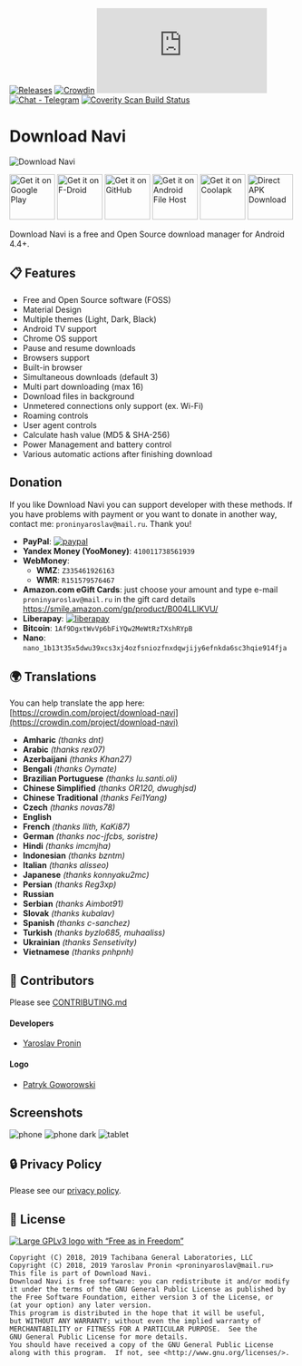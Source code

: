 [![Releases](https://img.shields.io/github/downloads/TachibanaGeneralLaboratories/download-navi/total.svg)](https://github.com/TachibanaGeneralLaboratories/download-navi/releases)
[![Crowdin](https://d322cqt584bo4o.cloudfront.net/download-navi/localized.svg)](https://crowdin.com/project/download-navi)
[![Matrix Room](https://img.shields.io/matrix/download-navi:matrix.org?label=Matrix%20Room)](https://matrix.to/#download-navi:matrix.org)
[![Chat - Telegram](https://img.shields.io/badge/chat-Telegram-blue.svg)](https://t.me/DownloadNavi)
[<img alt="Coverity Scan Build Status" src="https://scan.coverity.com/projects/20752/badge.svg">](https://scan.coverity.com/projects/download-navi)

Download Navi
=====================

![Download Navi](fastlane/metadata/android/en-US/images/featureGraphic.png)

[<img alt="Get it on Google Play" height="80" src="https://tachibanagenerallaboratories.github.io/images/badges/Google%20Play/google-play-badge.png">](https://play.google.com/store/apps/details?id=com.tachibana.downloader)
[<img alt="Get it on F-Droid" height="80" src="https://tachibanagenerallaboratories.github.io/images/badges/F-Droid/get-it-on.png">](https://f-droid.org/en/packages/com.tachibana.downloader/)
[<img alt="Get it on GitHub" height="80" src="https://tachibanagenerallaboratories.github.io/images/badges/GitHub/get-it-on-github.png">](https://github.com/TachibanaGeneralLaboratories/download-navi/releases)
[<img alt="Get it on Android File Host" height="80" src="https://tachibanagenerallaboratories.github.io/images/badges/Android%20File%20Host/android-file-host-badge.png">](https://www.androidfilehost.com/?w=files&flid=292947)
[<img alt="Get it on Coolapk" height="80" src="https://tachibanagenerallaboratories.github.io/images/badges/Coolapk/coolapk.png">](https://coolapk.com/apk/com.tachibana.downloader)
[<img alt="Direct APK Download" height="80" src="https://tachibanagenerallaboratories.github.io/images/badges/Direct%20Download/direct-apk-download.png">](https://proninyaroslav.ru/ftp/download_navi/)

Download Navi is a free and Open Source download manager for Android 4.4+.

## 📋 Features

 - Free and Open Source software (FOSS)
 - Material Design
 - Multiple themes (Light, Dark, Black)
 - Android TV support
 - Chrome OS support
 - Pause and resume downloads
 - Browsers support
 - Built-in browser
 - Simultaneous downloads (default 3)
 - Multi part downloading (max 16)
 - Download files in background
 - Unmetered connections only support (ex. Wi-Fi)
 - Roaming controls
 - User agent controls
 - Calculate hash value (MD5 & SHA-256)
 - Power Management and battery control
 - Various automatic actions after finishing download

## Donation

If you like Download Navi you can support developer with these methods. If you have problems with payment or you want to donate in another way, contact me: `proninyaroslav@mail.ru`. Thank you!

 - **PayPal**: [![paypal](https://www.paypalobjects.com/en_US/i/btn/btn_donateCC_LG.gif)](https://www.paypal.com/cgi-bin/webscr?cmd=_s-xclick&hosted_button_id=G62LXDZPCPFEU)
 - **Yandex Money (YooMoney)**: `410011738561939`
 - **WebMoney**:
     - **WMZ**: `Z335461926163`
     - **WMR**: `R151579576467`
 - **Amazon.com eGift Cards**: just choose your amount and type e-mail `proninyaroslav@mail.ru`
in the gift card details https://smile.amazon.com/gp/product/B004LLIKVU/
 - **Liberapay**: [![liberapay](https://liberapay.com/assets/widgets/donate.svg)](https://liberapay.com/proninyaroslav/donate)
 - **Bitcoin**: `1Af9DgxtWvVp6bFiYQw2MeWtRzTXshRYpB`
 - **Nano**: `nano_1b13t35x5dwu39xcs3xj4ozfsniozfnxdqwjijy6efnkda6sc3hqie914fja`

## 🌍 Translations

You can help translate the app here: [https://crowdin.com/project/download-navi](https://crowdin.com/project/download-navi)

 - **Amharic** *(thanks dnt)*
 - **Arabic** *(thanks rex07)*
 - **Azerbaijani** *(thanks Khan27)*
 - **Bengali** *(thanks Oymate)*
 - **Brazilian Portuguese** *(thanks lu.santi.oli)*
 - **Chinese Simplified** *(thanks OR120, dwughjsd)*
 - **Chinese Traditional** *(thanks Fei1Yang)*
 - **Czech** *(thanks novas78)*
 - **English**
 - **French** *(thanks Ilith, KaKi87)*
 - **German** *(thanks noc-jfcbs, soristre)*
 - **Hindi** *(thanks imcmjha)*
 - **Indonesian** *(thanks bzntm)*
 - **Italian** *(thanks alisseo)*
 - **Japanese** *(thanks konnyaku2mc)*
 - **Persian** *(thanks Reg3xp)*
 - **Russian**
 - **Serbian** *(thanks Aimbot91)*
 - **Slovak** *(thanks kubalav)*
 - **Spanish** *(thanks c-sanchez)*
 - **Turkish** *(thanks byzlo685, muhaaliss)*
 - **Ukrainian** *(thanks Sensetivity)*
 - **Vietnamese** *(thanks pnhpnh)*

## 🎉 Contributors

Please see [CONTRIBUTING.md](CONTRIBUTING.md)

#### Developers

* [Yaroslav Pronin](https://github.com/proninyaroslav)

#### Logo

* [Patryk Goworowski](https://github.com/Gowsky)

## Screenshots

![phone](/art/screenshots/phone.png) ![phone dark](/art/screenshots/phone_dark.png) ![tablet](/art/screenshots/tablet.png)

## 🔒 Privacy Policy

Please see our [privacy policy](Privacy.md).

## 📄 License

[![Large GPLv3 logo with “Free as in Freedom”](https://www.gnu.org/graphics/gplv3-with-text-136x68.png)](http://www.gnu.org/licenses/gpl-3.0.en.html)

    Copyright (C) 2018, 2019 Tachibana General Laboratories, LLC
    Copyright (C) 2018, 2019 Yaroslav Pronin <proninyaroslav@mail.ru>
    This file is part of Download Navi.
    Download Navi is free software: you can redistribute it and/or modify
    it under the terms of the GNU General Public License as published by
    the Free Software Foundation, either version 3 of the License, or
    (at your option) any later version.
    This program is distributed in the hope that it will be useful,
    but WITHOUT ANY WARRANTY; without even the implied warranty of
    MERCHANTABILITY or FITNESS FOR A PARTICULAR PURPOSE.  See the
    GNU General Public License for more details.
    You should have received a copy of the GNU General Public License
    along with this program.  If not, see <http://www.gnu.org/licenses/>.
